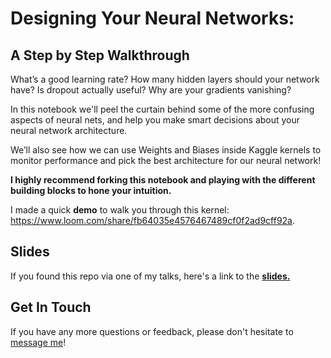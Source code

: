 # Designing Your Neural Networks:
## A Step by Step Walkthrough

What’s a good learning rate? How many hidden layers should your network have? Is dropout actually useful? Why are your gradients vanishing?

In this notebook we'll peel the curtain behind some of the more confusing aspects of neural nets, and help you make smart decisions about your neural network architecture.

We’ll also see how we can use Weights and Biases inside Kaggle kernels to monitor performance and pick the best architecture for our neural network!

**I highly recommend forking this notebook and playing with the different building blocks to hone your intuition.**

I made a quick **demo** to walk you through this kernel: https://www.loom.com/share/fb64035e4576467489cf0f2ad9cff92a.

## Slides
If you found this repo via one of my talks, here's a link to the **[slides.](https://www.slideshare.net/LavanyaShukla/designing-your-neural-networks-a-step-by-step-walkthrough/)**

## Get In Touch
If you have any more questions or feedback, please don't hesitate to [message me](https://twitter.com/lavanyaai)!
